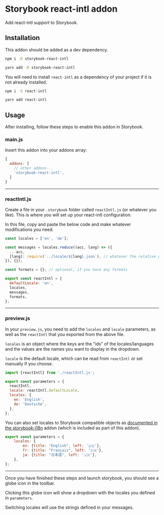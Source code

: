 # Storybook react-intl addon

Add react-intl support to Storybook.

## Installation

This addon should be added as a dev dependency.

```bash
npm i -D storybook-react-intl
```

```bash
yarn add -D storybook-react-intl
```

You will need to install `react-intl` as a dependency of your project if it is not already installed.
```bash
npm i -S react-intl
```

```bash
yarn add react-intl
```

## Usage

After installing, follow these steps to enable this addon in Storybook.

### main.js
Insert this addon into your addons array:
```javascript
{
  addons: [
    // other addons...
    'storybook-react-intl',
  ]
}
```
---

### reactIntl.js
Create a file in your `.storybook` folder called `reactIntl.js` (or whatever you like). This is where you will set up your react-intl configuration.

In this file, copy and paste the below code and make whatever modifications you need.
```javascript
const locales = ['en', 'de'];

const messages = locales.reduce((acc, lang) => ({
  ...acc,
  [lang]: require(`../locale/${lang}.json`), // whatever the relative path to your messages json is
}), {});

const formats = {}; // optional, if you have any formats

export const reactIntl = {
  defaultLocale: 'en',
  locales,
  messages,
  formats,
};
```
---

### preview.js
In your `preview.js`, you need to add the `locales` and `locale` parameters, as well as the `reactIntl` that you exported from the above file.

`locales` is an object where the keys are the "ids" of the locales/languages and the values are the names you want to display in the dropdown.

`locale` is the default locale, which can be read from `reactIntl` or set manually if you choose.

```javascript
import {reactIntl} from './reactIntl.js';

export const parameters = {
  reactIntl,
  locale: reactIntl.defaultLocale,
  locales: {
    en: 'English',
    de: 'Deutsche',  
  },
};
```

You can also set locales to Storybook compatible objects as [documented in the storybook-i18n](https://github.com/stevensacks/storybook-i18n#end-users) addon (which is included as part of this addon).

```javascript
export const parameters = {
    locales: {
        en: {title: "English", left: '🇺🇸'},
        fr: {title: "Français", left: '🇫🇷'},
        ja: {title: "日本語", left: '🇯🇵'},
    },
};
```

---
Once you have finished these steps and launch storybook, you should see a globe icon in the toolbar.

Clicking this globe icon will show a dropdown with the locales you defined in `parameters`.

Switching locales will use the strings defined in your messages.
